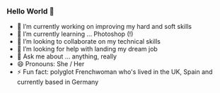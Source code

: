 ### Hello World 👋


- 🔭 I’m currently working on improving my hard and soft skills
- 🌱 I’m currently learning ... Photoshop (!)
- 👯 I’m looking to collaborate on my technical skills
- 🤔 I’m looking for help with landing my dream job
- 💬 Ask me about ... anything, really
- 😄 Pronouns: She / Her
- ⚡ Fun fact: polyglot Frenchwoman who's lived in the UK, Spain and currently based in Germany

<!--
**ce-8bll/ce-8bll** is a ✨ _special_ ✨ repository because its `README.md` (this file) appears on your GitHub profile. --!>


